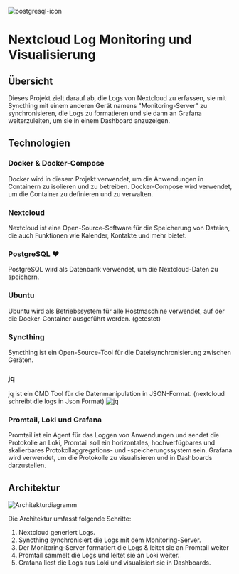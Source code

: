 ![postgresql-icon](https://github.com/Zubcal/m122/assets/127558095/a971a701-7ca6-4304-898b-dc67a559c23d)
# Nextcloud Log Monitoring und Visualisierung

## Übersicht

Dieses Projekt zielt darauf ab, die Logs von Nextcloud zu erfassen, sie mit Syncthing mit einem anderen Gerät namens "Monitoring-Server" zu synchronisieren, die Logs zu formatieren und sie dann an Grafana weiterzuleiten, um sie in einem Dashboard anzuzeigen. 

## Technologien

### Docker & Docker-Compose

Docker wird in diesem Projekt verwendet, um die Anwendungen in Containern zu isolieren und zu betreiben. Docker-Compose wird verwendet, um die Container zu definieren und zu verwalten.



### Nextcloud

Nextcloud ist eine Open-Source-Software für die Speicherung von Dateien, die auch Funktionen wie Kalender, Kontakte und mehr bietet.


### PostgreSQL ❤️

PostgreSQL wird als Datenbank verwendet, um die Nextcloud-Daten zu speichern.




### Ubuntu

Ubuntu wird als Betriebssystem für alle Hostmaschine verwendet, auf der die Docker-Container ausgeführt werden. (getestet)


### Syncthing

Syncthing ist ein Open-Source-Tool für die Dateisynchronisierung zwischen Geräten.


### jq

jq ist ein CMD Tool für die Datenmanipulation in JSON-Format. (nextcloud schreibt die logs in Json Format)
![jq](jq.png)

### Promtail, Loki und Grafana

Promtail ist ein Agent für das Loggen von Anwendungen und sendet die Protokolle an Loki, Promtail soll ein horizontales, hochverfügbares und skalierbares Protokollaggregations- und -speicherungssystem sein. Grafana wird verwendet, um die Protokolle zu visualisieren und in Dashboards darzustellen.



## Architektur

![Architekturdiagramm](architektur.png)

Die Architektur umfasst folgende Schritte:

1. Nextcloud generiert Logs.
2. Syncthing synchronisiert die Logs mit dem Monitoring-Server.
3. Der Monitoring-Server formatiert die Logs & leitet sie an Promtail weiter
5. Promtail sammelt die Logs und leitet sie an Loki weiter.
6. Grafana liest die Logs aus Loki und visualisiert sie in Dashboards.


